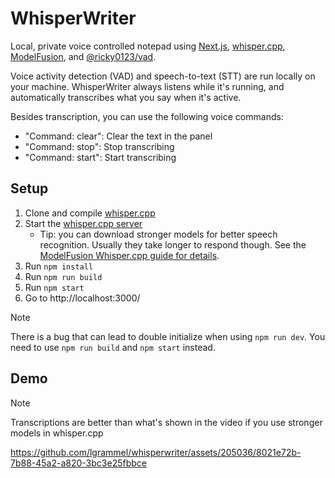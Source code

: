 # WhisperWriter

Local, private voice controlled notepad using [Next.js](https://nextjs.org/), [whisper.cpp](https://github.com/ggerganov/whisper.cpp), [ModelFusion](https://github.com/lgrammel/modelfusion), and [@ricky0123/vad](https://github.com/ricky0123/vad).

Voice activity detection (VAD) and speech-to-text (STT) are run locally on your machine. WhisperWriter always listens while it's running, and automatically transcribes what you say when it's active.

Besides transcription, you can use the following voice commands:

- "Command: clear": Clear the text in the panel
- "Command: stop": Stop transcribing
- "Command: start": Start transcribing

## Setup

1. Clone and compile [whisper.cpp](https://github.com/ggerganov/whisper.cpp#quick-start)
1. Start the [whisper.cpp server](https://github.com/ggerganov/whisper.cpp/tree/master/examples/server)
   - Tip: you can download stronger models for better speech recognition. Usually they take longer to respond though. See the [ModelFusion Whisper.cpp guide for details](https://modelfusion.dev/integration/model-provider/whispercpp).
1. Run `npm install`
1. Run `npm run build`
1. Run `npm start`
1. Go to http://localhost:3000/

> [!NOTE]
> There is a bug that can lead to double initialize when using `npm run dev`. You need to use `npm run build` and `npm start` instead.

## Demo

> [!NOTE]
> Transcriptions are better than what's shown in the video if you use stronger models in whisper.cpp

https://github.com/lgrammel/whisperwriter/assets/205036/8021e72b-7b88-45a2-a820-3bc3e25fbbce
